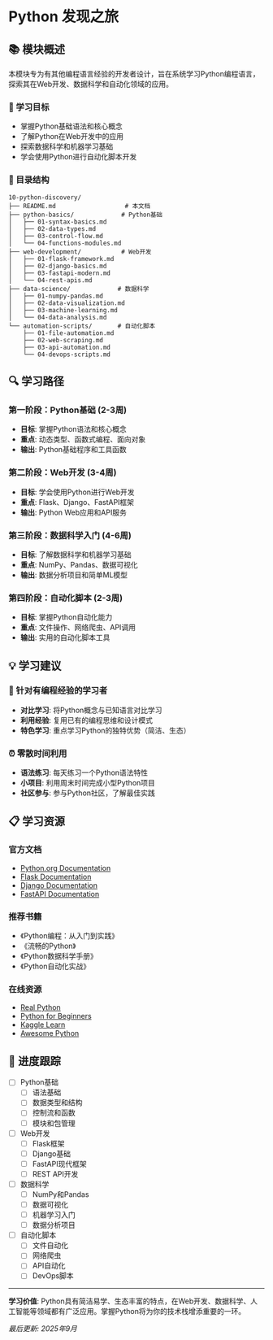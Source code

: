 # Python 发现之旅

## 📚 模块概述

本模块专为有其他编程语言经验的开发者设计，旨在系统学习Python编程语言，探索其在Web开发、数据科学和自动化领域的应用。

### 🎯 学习目标
- 掌握Python基础语法和核心概念
- 了解Python在Web开发中的应用
- 探索数据科学和机器学习基础
- 学会使用Python进行自动化脚本开发

### 📁 目录结构

```
10-python-discovery/
├── README.md                   # 本文档
├── python-basics/             # Python基础
│   ├── 01-syntax-basics.md
│   ├── 02-data-types.md
│   ├── 03-control-flow.md
│   └── 04-functions-modules.md
├── web-development/           # Web开发
│   ├── 01-flask-framework.md
│   ├── 02-django-basics.md
│   ├── 03-fastapi-modern.md
│   └── 04-rest-apis.md
├── data-science/             # 数据科学
│   ├── 01-numpy-pandas.md
│   ├── 02-data-visualization.md
│   ├── 03-machine-learning.md
│   └── 04-data-analysis.md
└── automation-scripts/       # 自动化脚本
    ├── 01-file-automation.md
    ├── 02-web-scraping.md
    ├── 03-api-automation.md
    └── 04-devops-scripts.md
```

## 🔍 学习路径

### 第一阶段：Python基础 (2-3周)
- **目标**: 掌握Python语法和核心概念
- **重点**: 动态类型、函数式编程、面向对象
- **输出**: Python基础程序和工具函数

### 第二阶段：Web开发 (3-4周)
- **目标**: 学会使用Python进行Web开发
- **重点**: Flask、Django、FastAPI框架
- **输出**: Python Web应用和API服务

### 第三阶段：数据科学入门 (4-6周)
- **目标**: 了解数据科学和机器学习基础
- **重点**: NumPy、Pandas、数据可视化
- **输出**: 数据分析项目和简单ML模型

### 第四阶段：自动化脚本 (2-3周)
- **目标**: 掌握Python自动化能力
- **重点**: 文件操作、网络爬虫、API调用
- **输出**: 实用的自动化脚本工具

## 💡 学习建议

### 🎯 针对有编程经验的学习者
- **对比学习**: 将Python概念与已知语言对比学习
- **利用经验**: 复用已有的编程思维和设计模式
- **特色学习**: 重点学习Python的独特优势（简洁、生态）

### ⏰ 零散时间利用
- **语法练习**: 每天练习一个Python语法特性
- **小项目**: 利用周末时间完成小型Python项目
- **社区参与**: 参与Python社区，了解最佳实践

## 📋 学习资源

### 官方文档
- [Python.org Documentation](https://docs.python.org/3/)
- [Flask Documentation](https://flask.palletsprojects.com/)
- [Django Documentation](https://docs.djangoproject.com/)
- [FastAPI Documentation](https://fastapi.tiangolo.com/)

### 推荐书籍
- 《Python编程：从入门到实践》
- 《流畅的Python》
- 《Python数据科学手册》
- 《Python自动化实战》

### 在线资源
- [Real Python](https://realpython.com/)
- [Python for Beginners](https://www.pythonforbeginners.com/)
- [Kaggle Learn](https://www.kaggle.com/learn)
- [Awesome Python](https://github.com/vinta/awesome-python)

## 🔄 进度跟踪

- [ ] Python基础
  - [ ] 语法基础
  - [ ] 数据类型和结构
  - [ ] 控制流和函数
  - [ ] 模块和包管理
- [ ] Web开发
  - [ ] Flask框架
  - [ ] Django基础
  - [ ] FastAPI现代框架
  - [ ] REST API开发
- [ ] 数据科学
  - [ ] NumPy和Pandas
  - [ ] 数据可视化
  - [ ] 机器学习入门
  - [ ] 数据分析项目
- [ ] 自动化脚本
  - [ ] 文件自动化
  - [ ] 网络爬虫
  - [ ] API自动化
  - [ ] DevOps脚本

---

**学习价值**: Python具有简洁易学、生态丰富的特点，在Web开发、数据科学、人工智能等领域都有广泛应用。掌握Python将为你的技术栈增添重要的一环。

*最后更新: 2025年9月*